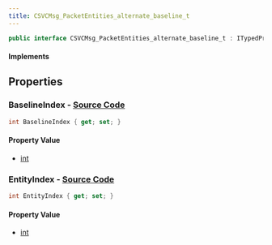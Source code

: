 ```yaml
---
title: CSVCMsg_PacketEntities_alternate_baseline_t
---
```


```csharp
public interface CSVCMsg_PacketEntities_alternate_baseline_t : ITypedProtobuf<CSVCMsg_PacketEntities_alternate_baseline_t>, INativeHandle
```

#### Implements

## Properties

### **BaselineIndex** - [Source Code](https://github.com/swiftly-solution/swiftlys2/blob/main/managed/src/SwiftlyS2.Generated/Protobufs/Interfaces/CSVCMsg_PacketEntities_alternate_baseline_t.cs#L16)

```csharp
int BaselineIndex { get; set; }
```

#### Property Value

- [int](https://learn.microsoft.com/dotnet/api/system.int32)

### **EntityIndex** - [Source Code](https://github.com/swiftly-solution/swiftlys2/blob/main/managed/src/SwiftlyS2.Generated/Protobufs/Interfaces/CSVCMsg_PacketEntities_alternate_baseline_t.cs#L13)

```csharp
int EntityIndex { get; set; }
```

#### Property Value

- [int](https://learn.microsoft.com/dotnet/api/system.int32)

